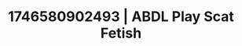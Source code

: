 ---
categories:
- Natural curves
- AI-generated
- Breath play
- Hidden desires
- Pleasure activism
- Vintage boudoir
- ASMR
- Cosplay
image: /assets/images/1746580902493.jpg
layout: post
seo:
  description: Featured content with high-quality Scat Fetish, ABDL Play. HD images
    available.
  keywords: Scat Fetish, ABDL Play
  og_image: /assets/images/1746580902493.jpg
  schema_type: VisualArtwork
tags:
- ABDL Play
- Scat Fetish
- '#1746580902493'
title: 1746580902493 | ABDL Play Scat Fetish
---